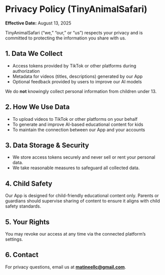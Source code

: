 # Privacy Policy (TinyAnimalSafari)

**Effective Date:** August 13, 2025  

TinyAnimalSafari (“we,” “our,” or “us”) respects your privacy and is committed to protecting the information you share with us.  

## 1. Data We Collect  
- Access tokens provided by TikTok or other platforms during authorization  
- Metadata for videos (titles, descriptions) generated by our App  
- Optional feedback provided by users to improve our AI models  

We do **not** knowingly collect personal information from children under 13.  

## 2. How We Use Data  
- To upload videos to TikTok or other platforms on your behalf  
- To generate and improve AI-based educational content for kids  
- To maintain the connection between our App and your accounts  

## 3. Data Storage & Security  
- We store access tokens securely and never sell or rent your personal data.  
- We take reasonable measures to safeguard all collected data.  

## 4. Child Safety  
Our App is designed for child-friendly educational content only. Parents or guardians should supervise sharing of content to ensure it aligns with child safety standards.  

## 5. Your Rights  
You may revoke our access at any time via the connected platform’s settings.  

## 6. Contact  
For privacy questions, email us at **matineellc@gmail.com**.  
